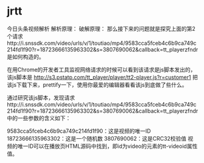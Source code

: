 # jrtt
今日头条视频解析
解析原理：
破解原理：
那么接下来的问题就是探究上面的第2个请求http://i.snssdk.com/video/urls/v/1/toutiao/mp4/9583cca5fceb4c6b9ca749c214fd1f90?r=18723666135963302&s=3807690062&callback=tt_playerzfndr 是如何构造的。

在用Chrome的开发者工具监视网络请求的时候可以看到该请求是js脚本发出的，该js脚本是 http://s3.pstatp.com/tt_player/player/tt2-player.js?r=customer1
把该js下载下来，prettify一下，使用你最爱的编辑器看看该js到底做了些什么。

通过研究该js脚本，发现请求http://i.snssdk.com/video/urls/v/1/toutiao/mp4/9583cca5fceb4c6b9ca749c214fd1f90?r=18723666135963302&s=3807690062&callback=tt_playerzfndr 中的一些参数的含义如下：

9583cca5fceb4c6b9ca749c214fd1f90：这是视频的唯一ID
18723666135963302：这是一个随机数
3807690062：这是CRC32校验值
视频的唯一ID可以在播放页HTML源码中找到，即id为video的元素的tt-videoid属性值。
